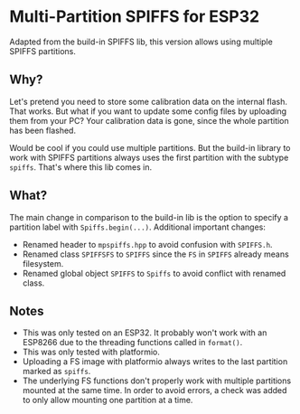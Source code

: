 # Multi-Partition SPIFFS for ESP32

Adapted from the build-in SPIFFS lib, this version allows using multiple SPIFFS partitions.

## Why?

Let's pretend you need to store some calibration data on the internal flash. That works. But what if you want to update some config files by uploading them from your PC? Your calibration data is gone, since the whole partition has been flashed.

Would be cool if you could use multiple partitions. But the build-in library to work with SPIFFS partitions always uses the first partition with the subtype `spiffs`. That's where this lib comes in.

## What?

The main change in comparison to the build-in lib is the option to specify a partition label with `Spiffs.begin(...)`. Additional important changes:

- Renamed header to `mpspiffs.hpp` to avoid confusion with `SPIFFS.h`.
- Renamed class `SPIFFSFS` to `SPIFFS` since the `FS` in `SPIFFS` already means filesystem.
- Renamed global object `SPIFFS` to `Spiffs` to avoid conflict with renamed class.

## Notes

- This was only tested on an ESP32. It probably won't work with an ESP8266 due to the threading functions called in `format()`.
- This was only tested with platformio.
- Uploading a FS image with platformio always writes to the last partition marked as `spiffs`.
- The underlying FS functions don't properly work with multiple partitions mounted at the same time. In order to avoid errors, a check was added to only allow mounting one partition at a time.
